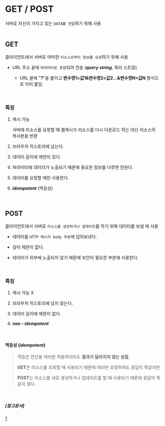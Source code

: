 ﻿# GET / POST 

서버로 자신이 가지고 있는 `DATA를 전달`하기 위해 사용
<br><br>

## GET
	
클라이언트에서 서버로 어떠한 `리소스로부터 정보를 요청`하기 위해 사용

- URL 주소 끝에 `파라미터로 포함`되어 전송 (***query string***, 쿼리 스트링)

	- URL 끝에 "***?***"을 붙이고 **변수명1=값1&변수명2=값2...&변수명N=값N** 형식으로 이어 붙임.
<br>


### 특징
1. 캐시 가능 <br>

	서버에 리소스를 요청할 때 웹캐시가 리소스를 다시 다운로드 하는 대신 리소스의 복사본을 반환

2. 브라우저 히스토리에 남는다.
3. 데이터 길이에 제한이 있다.
4. 파라미터에 데이터가 노출되기 때문에 중요한 정보를 다루면 안된다.
5. 데이터를 요청할 때만 사용한다.
6. ***idempotent*** (멱등성)
<br>

## POST

클라이언트에서 서버로 `리소스를 생성하거나 업데이트`를 하기 위해 데이터를 보낼 때 사용

- 데이터를 `HTTP 메시지 body 부분`에 담아보낸다.

- 길이 제한이 없다.
- 데이터가 외부에 노출되지 않기 때문에 보안이 필요한 부분에 사용한다.
<br>

### 특징
1. 캐시 가능 X

2. 브라우저 히스토리에 남지 않는다.
3. 데이터 길이에 제한이 없다.
4.  ***non - idempotent***
<br>


#### 멱등성 (*idempotent*)

> 멱등은 연산을 여러번 적용하더라도 **결과가 달라지지 않는 성질**.
> 
>  **GET**은 리소스를 조회할 때 사용되기 때문에 여러번 요청하여도 응답이 똑같지만 
>
>  **POST**는 리소스를 새로 생성하거나 업데이트를 할 때 사용되기 때문에 응답이 똑같지 않다.
<br>

##### [참고문서]
[1](https://noahlogs.tistory.com/35#:~:text=GET%20%EA%B3%BC%20POST%20%EC%9D%98%20%EC%B0%A8%EC%9D%B4%EC%A0%90&text=%EC%82%AC%EC%9A%A9%EB%AA%A9%EC%A0%81%20:%20GET%EC%9D%80%20%EC%84%9C%EB%B2%84,%EC%97%85%EB%8D%B0%EC%9D%B4%ED%8A%B8%ED%95%A0%20%EB%95%8C%20%EC%82%AC%EC%9A%A9%ED%95%9C%EB%8B%A4.&text=%EC%9A%94%EC%B2%AD%EC%97%90%20body%20%EC%9C%A0%EB%AC%B4%20:%20GET,%EB%A9%94%EC%8B%9C%EC%A7%80%EC%97%90%20body%EA%B0%80%20%EC%97%86%EB%8B%A4.)

